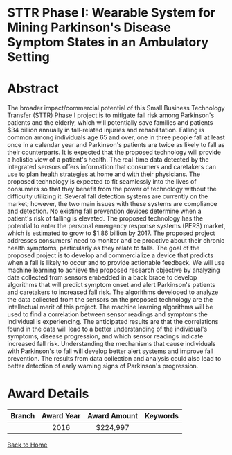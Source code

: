 
STTR Phase I: Wearable System for Mining Parkinson&#039;s Disease Symptom States in an Ambulatory Setting
=========================================================================================================

# Abstract


The broader impact/commercial potential of this Small Business Technology Transfer (STTR) Phase I project is to mitigate fall risk among Parkinson's patients and the elderly, which will potentially save families and patients $34 billion annually in fall-related injuries and rehabilitation. Falling is common among individuals age 65 and over, one in three people fall at least once in a calendar year and Parkinson's patients are twice as likely to fall as their counterparts. It is expected that the proposed technology will provide a holistic view of a patient's health. The real-time data detected by the integrated sensors offers information that consumers and caretakers can use to plan health strategies at home and with their physicians. The proposed technology is expected to fit seamlessly into the lives of consumers so that they benefit from the power of technology without the difficulty utilizing it. Several fall detection systems are currently on the market; however, the two main issues with these systems are compliance and detection. No existing fall prevention devices determine when a patient's risk of falling is elevated. The proposed technology has the potential to enter the personal emergency response systems (PERS) market, which is estimated to grow to $1.86 billion by 2017. The proposed project addresses consumers' need to monitor and be proactive about their chronic health symptoms, particularly as they relate to falls. The goal of the proposed project is to develop and commercialize a device that predicts when a fall is likely to occur and to provide actionable feedback. We will use machine learning to achieve the proposed research objective by analyzing data collected from sensors embedded in a back brace to develop algorithms that will predict symptom onset and alert Parkinson's patients and caretakers to increased fall risk. The algorithms developed to analyze the data collected from the sensors on the proposed technology are the intellectual merit of this project. The machine learning algorithms will be used to find a correlation between sensor readings and symptoms the individual is experiencing. The anticipated results are that the correlations found in the data will lead to a better understanding of the individual's symptoms, disease progression, and which sensor readings indicate increased fall risk. Understanding the mechanisms that cause individuals with Parkinson's to fall will develop better alert systems and improve fall prevention. The results from data collection and analysis could also lead to better detection of early warning signs of Parkinson's progression.  

# Award Details

|Branch|Award Year|Award Amount|Keywords|
| :---: | :---: | :---: | :---: |
||2016|$224,997||
  
  


[Back to Home](https://github.com/chrischow/dod_sbir_awards/Reports/JT/#220)